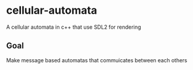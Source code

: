 # cellular-automata
A cellular automata in c++  that use SDL2 for rendering

## Goal
Make message based automatas that commuicates between each others
